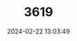 ---
title: "3619"
category: "Calomyscus baluchi"
draft: false
date: 2024-02-22 13:03:49
languages:
  English: ["Baluchi Mouse-like Hamster", "Pakistan Calomyscus", "Baluchi Brush-tailed Mouse"]
  German: ["Belutschicher Maushamster", "Belutschistan-Maushamster"]
---
